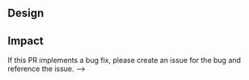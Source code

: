 <!--
If this PR is associated with an issue be sure to reference it
by including "refs #<issue>" or "closes #<issue>" (e.g., #closes #1234).

If this PR implements an enhancement that does not have an existing issue, please add the following:

## Reason
<!--Why do you need this feature or what is the enhancement?-->

## Design
<!--A concise description (design) of the enhanceent.--->

## Impact
<!--Does the enhancement change existing public APIs, internal APIs, or add something new?-->


If this PR implements a bug fix, please create an issue for the bug and reference the issue.
-->
